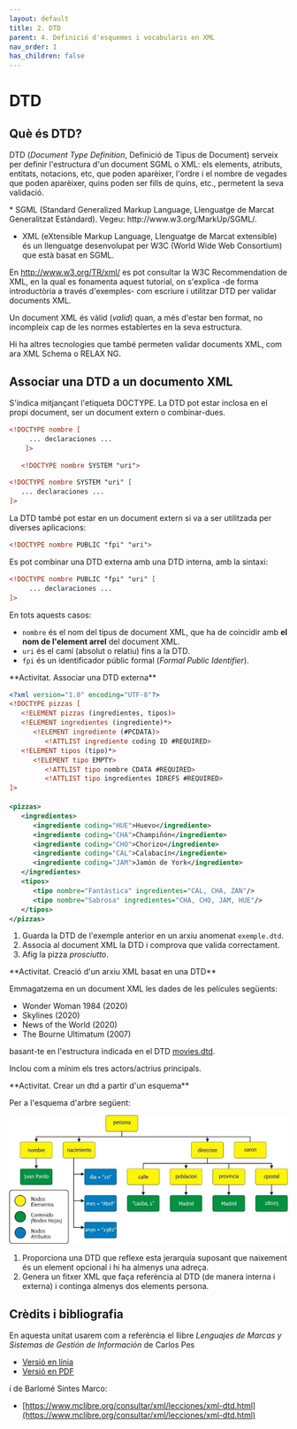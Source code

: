 ```yaml
---
layout: default
title: 2. DTD
parent: 4. Definició d'esquemes i vocabularis en XML
nav_order: 1
has_children: false
---
```



# DTD
## Què és DTD?

DTD (_Document Type Definition_, Definició de Tipus de Document) serveix per 
definir l'estructura d'un document SGML o XML: els elements, atributs, entitats, 
notacions, etc, que poden aparèixer, l'ordre i el nombre de vegades que poden 
aparèixer, quins poden ser fills de quins, etc., permetent la seva validació.

<div markdown="1" class="alert-info alert">
*  SGML (Standard Generalized Markup Language, Llenguatge de Marcat Generalitzat Estàndard). Vegeu: http://www.w3.org/MarkUp/SGML/.

* XML (eXtensible Markup Language, Llenguatge de Marcat extensible) és un llenguatge desenvolupat per W3C (World Wide Web Consortium) que està basat en SGML.

En http://www.w3.org/TR/xml/ es pot consultar la W3C Recommendation de XML, en la qual es fonamenta aquest tutorial, on s'explica -de forma introductòria a través d'exemples- com escriure i utilitzar DTD per validar documents XML.
</div>

Un document XML és vàlid (_valid_) quan, a més d'estar ben format, no incompleix cap de les normes establertes en la seva estructura.

Hi ha altres tecnologies que també permeten validar documents XML, com ara XML Schema o RELAX NG.

## Associar una DTD a un documento XML

S'indica mitjançant l'etiqueta DOCTYPE. La DTD pot estar inclosa en el propi document,
ser un document extern o combinar-dues.

```xml
<!DOCTYPE nombre [
     ... declaraciones ...
    ]>
```

```xml
   <!DOCTYPE nombre SYSTEM "uri">
```

```xml
<!DOCTYPE nombre SYSTEM "uri" [
   ... declaraciones ...
]>
```

La DTD també pot estar en un document extern si va a ser utilitzada per diverses 
aplicacions:

```xml
<!DOCTYPE nombre PUBLIC "fpi" "uri">
```
Es pot combinar una DTD externa amb una DTD interna, amb la sintaxi:

```xml
<!DOCTYPE nombre PUBLIC "fpi" "uri" [
     ... declaraciones ...
]>
```
En tots aquests casos:
- `nombre` és el nom del tipus de document XML, que ha de coincidir amb **el nom de l'element arrel** del document XML.
- `uri` és el camí (absolut o relatiu) fins a la DTD.
- `fpi` és un identificador públic formal (_Formal Public Identifier_).


<div markdown="1" class="alert-activity alert">
**Activitat. Associar una DTD externa**

```xml
<?xml version="1.0" encoding="UTF-8"?>
<!DOCTYPE pizzas [
   <!ELEMENT pizzas (ingredientes, tipos)>
   <!ELEMENT ingredientes (ingrediente)*>
      <!ELEMENT ingrediente (#PCDATA)>
         <!ATTLIST ingrediente coding ID #REQUIRED>
   <!ELEMENT tipos (tipo)*>
      <!ELEMENT tipo EMPTY>
         <!ATTLIST tipo nombre CDATA #REQUIRED>
         <!ATTLIST tipo ingredientes IDREFS #REQUIRED>
]>

<pizzas>
   <ingredientes>
      <ingrediente coding="HUE">Huevo</ingrediente>
      <ingrediente coding="CHA">Champiñón</ingrediente>
      <ingrediente coding="CHO">Chorizo</ingrediente>
      <ingrediente coding="CAL">Calabacín</ingrediente>
      <ingrediente coding="JAM">Jamón de York</ingrediente>
   </ingredientes>
   <tipos>
      <tipo nombre="Fantástica" ingredientes="CAL, CHA, ZAN"/>
      <tipo nombre="Sabrosa" ingredientes="CHA, CHO, JAM, HUE"/>
   </tipos>
</pizzas>
```
1. Guarda la DTD de l'exemple anterior en un arxiu anomenat `exemple.dtd`.
2. Associa al document XML la DTD i comprova que valida correctament.
3. Afig la pizza _prosciutto_. 
</div>



<div markdown="1" class="alert-activity alert">
**Activitat. Creació d'un arxiu XML basat en una DTD**

Emmagatzema en un document XML les dades de les películes següents:

* Wonder Woman 1984 (2020) 
* Skylines (2020) 
* News of the World (2020) 
* The Bourne Ultimatum (2007) 

basant-te en l'estructura indicada en el DTD [movies.dtd](exercises/movies.dtd).

Inclou com a mínim els tres actors/actrius principals.

</div>

<div markdown="1" class="alert-activity alert">
**Activitat. Crear un dtd a partir d'un esquema**

Per a l'esquema d'arbre següent: 

![diagrama](assets/esquema.jpeg)

1. Proporciona una DTD que reflexe esta jerarquía suposant que naixement és 
un element opcional i hi ha almenys una adreça. 
2. Genera un fitxer XML que faça referència al DTD (de manera interna i externa) 
i continga almenys dos elements persona.

</div>

## Crèdits i bibliografia 

En aquesta unitat usarem com a referència el llibre _Lenguajes de Marcas y Sistemas de Gestión de Información_ de Carlos Pes

* [Versió en línia](https://www.abrirllave.com/dtd/que-es-dtd.php)
* [Versió en PDF](https://www.abrirllave.com/lmsgi/libro.php)

i de Barlomé Sintes Marco:

* [https://www.mclibre.org/consultar/xml/lecciones/xml-dtd.html](https://www.mclibre.org/consultar/xml/lecciones/xml-dtd.html)
